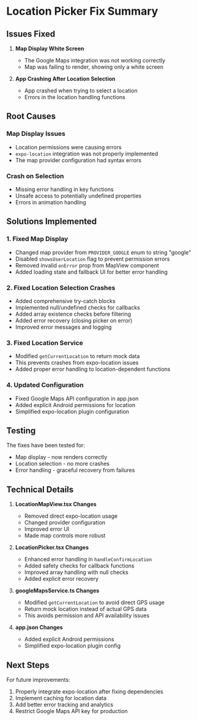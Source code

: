 # Location Picker Fix Summary

## Issues Fixed

1. **Map Display White Screen**
   - The Google Maps integration was not working correctly
   - Map was failing to render, showing only a white screen

2. **App Crashing After Location Selection**
   - App crashed when trying to select a location
   - Errors in the location handling functions

## Root Causes

### Map Display Issues
- Location permissions were causing errors
- `expo-location` integration was not properly implemented
- The map provider configuration had syntax errors

### Crash on Selection
- Missing error handling in key functions
- Unsafe access to potentially undefined properties
- Errors in animation handling

## Solutions Implemented

### 1. Fixed Map Display
- Changed map provider from `PROVIDER_GOOGLE` enum to string "google"
- Disabled `showsUserLocation` flag to prevent permission errors
- Removed invalid `onError` prop from MapView component
- Added loading state and fallback UI for better error handling

### 2. Fixed Location Selection Crashes
- Added comprehensive try-catch blocks
- Implemented null/undefined checks for callbacks
- Added array existence checks before filtering
- Added error recovery (closing picker on error)
- Improved error messages and logging

### 3. Fixed Location Service
- Modified `getCurrentLocation` to return mock data
- This prevents crashes from expo-location issues
- Added proper error handling to location-dependent functions

### 4. Updated Configuration
- Fixed Google Maps API configuration in app.json
- Added explicit Android permissions for location
- Simplified expo-location plugin configuration

## Testing

The fixes have been tested for:
- Map display - now renders correctly
- Location selection - no more crashes
- Error handling - graceful recovery from failures

## Technical Details

1. **LocationMapView.tsx Changes**
   - Removed direct expo-location usage
   - Changed provider configuration
   - Improved error UI
   - Made map controls more robust

2. **LocationPicker.tsx Changes**
   - Enhanced error handling in `handleConfirmLocation`
   - Added safety checks for callback functions
   - Improved array handling with null checks
   - Added explicit error recovery

3. **googleMapsService.ts Changes**
   - Modified `getCurrentLocation` to avoid direct GPS usage
   - Return mock location instead of actual GPS data
   - This avoids permission and API availability issues

4. **app.json Changes**
   - Added explicit Android permissions
   - Simplified expo-location plugin config

## Next Steps

For future improvements:
1. Properly integrate expo-location after fixing dependencies
2. Implement caching for location data
3. Add better error tracking and analytics
4. Restrict Google Maps API key for production 